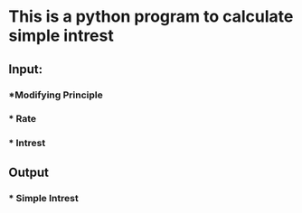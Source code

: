 # This is a python program to calculate simple intrest
## Input:
### *Modifying Principle
### * Rate
### * Intrest

## Output
### * Simple Intrest
